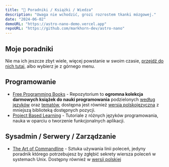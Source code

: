 ```yaml
---
title: "🧠 Poradniki / Książki / Wiedza"
description: "Uwaga nie wchodzić, grozi rozrostem tkanki mózgowej."
date: "2024-06-02"
demoURL: "https://astro-nano-demo.vercel.app"
repoURL: "https://github.com/markhorn-dev/astro-nano"
---
```


## Moje poradniki

Nie ma ich jeszcze zbyt wiele, więcej powstanie w swoim czasie, [przejdź do nich tutaj](../poradniki/), albo wybierz je z górnego menu.

## Programowanie

- [Free Programming Books](https://github.com/EbookFoundation/free-programming-books) - Repozytorium to **ogromna kolekcja darmowych książek do nauki programowania** podzielonych [według języków](https://github.com/EbookFoundation/free-programming-books/blob/main/books/free-programming-books-langs.md) oraz [tematów](https://github.com/EbookFoundation/free-programming-books/blob/main/books/free-programming-books-subjects.md), dostępna jest również [wersja polskojęzyczna](https://github.com/EbookFoundation/free-programming-books/blob/main/books/free-programming-books-pl.md) z mniejszą biblioteką dostępnych pozycji.
- [Project Based Learning](https://github.com/practical-tutorials/project-based-learning) - Tutoriale z różnych języków programowania, nauka w oparciu o tworzenie funkcjonalnych aplikacji.
## Sysadmin / Serwery / Zarządzanie

- [The Art of Commandline](https://github.com/jlevy/the-art-of-command-line) - Sztuka używania linii poleceń, jedyny poradnik którego potrzebujesz by zgłębić sekrety wiersza poleceń w systemach Unix. Dostępny również w [wersji polskiej](https://github.com/jlevy/the-art-of-command-line/blob/master/README-pl.md)